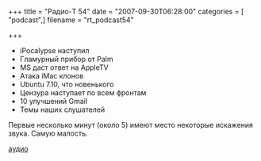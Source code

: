 +++
title = "Радио-T 54"
date = "2007-09-30T06:28:00"
categories = [ "podcast",]
filename = "rt_podcast54"

+++

- iPocalypse наступил
- Гламурный прибор от Palm
- MS даст ответ на AppleTV
- Атака iMac клонов
- Ubuntu 7.10, что новенького
- Цензура наступает по всем фронтам
- 10 улучшений Gmail
- Темы наших слушателей

Первые несколько минут (около 5) имеют место некоторые искажения звука. Самую малость.

[аудио](https://cdn.radio-t.com/rt_podcast54.mp3)
<audio src="https://cdn.radio-t.com/rt_podcast54.mp3" preload="none"></audio>
